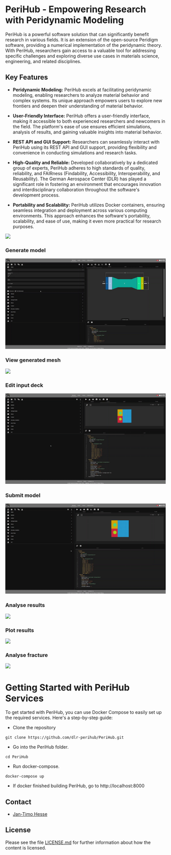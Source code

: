 <!--
SPDX-FileCopyrightText: 2023 PeriHub <https://gitlab.com/dlr-perihub/PeriHub>

SPDX-License-Identifier: Apache-2.0
-->

# PeriHub - Empowering Research with Peridynamic Modeling

PeriHub is a powerful software solution that can significantly benefit research in various fields. It is an extension of the open-source Peridigm software, providing a numerical implementation of the peridynamic theory. With PeriHub, researchers gain access to a valuable tool for addressing specific challenges and exploring diverse use cases in materials science, engineering, and related disciplines.

## Key Features

- **Peridynamic Modeling:** PeriHub excels at facilitating peridynamic modeling, enabling researchers to analyze material behavior and complex systems. Its unique approach empowers users to explore new frontiers and deepen their understanding of material behavior.

- **User-Friendly Interface:** PeriHub offers a user-friendly interface, making it accessible to both experienced researchers and newcomers in the field. The platform's ease of use ensures efficient simulations, analysis of results, and gaining valuable insights into material behavior.

- **REST API and GUI Support:** Researchers can seamlessly interact with PeriHub using its REST API and GUI support, providing flexibility and convenience in conducting simulations and research tasks.

- **High-Quality and Reliable:** Developed collaboratively by a dedicated group of experts, PeriHub adheres to high standards of quality, reliability, and FAIRness (Findability, Accessibility, Interoperability, and Reusability). The German Aerospace Center (DLR) has played a significant role in fostering an environment that encourages innovation and interdisciplinary collaboration throughout the software's development process.

- **Portability and Scalability:** PeriHub utilizes Docker containers, ensuring seamless integration and deployment across various computing environments. This approach enhances the software's portability, scalability, and ease of use, making it even more practical for research purposes.

![](frontend/app/src/assets/images/PeriHub.drawio.png)

### Generate model

![](frontend/app/src/assets/gif/generateModel.gif)

### View generated mesh

![](frontend/app/src/assets/gif/viewMesh.gif)

### Edit input deck

![](frontend/app/src/assets/gif/editInputDeck.gif)

### Submit model

![](frontend/app/src/assets/gif/runModel.gif)

### Analyse results

![](frontend/app/src/assets/gif/analyseResults.gif)

### Plot results

![](frontend/app/src/assets/gif/plotResults.gif)

### Analyse fracture

![](frontend/app/src/assets/gif/analyseFracture.gif)

# Getting Started with PeriHub Services

To get started with PeriHub, you can use Docker Compose to easily set up the required services. Here's a step-by-step guide:

- Clone the repository

```
git clone https://github.com/dlr-perihub/PeriHub.git
```

- Go into the PeriHub folder.

```
cd PeriHub
```

- Run docker-compose.

```
docker-compose up
```

- If docker finished building PeriHub, go to http://localhost:8000

## Contact

- [Jan-Timo Hesse](mailto:Jan-Timo.Hesse@dlr.de)

## License

Please see the file [LICENSE.md](LICENSE.md) for further information about how the content is licensed.
